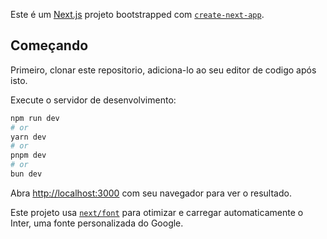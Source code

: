 Este é um [Next.js](https://nextjs.org/) projeto bootstrapped com [`create-next-app`](https://github.com/vercel/next.js/tree/canary/packages/create-next-app).

## Começando

Primeiro, clonar este repositorio, adiciona-lo ao seu editor de codigo após isto.

Execute o servidor de desenvolvimento:

```bash
npm run dev
# or
yarn dev
# or
pnpm dev
# or
bun dev
```

Abra [http://localhost:3000](http://localhost:3000) com seu navegador para ver o resultado.

Este projeto usa [`next/font`](https://nextjs.org/docs/basic-features/font-optimization) para otimizar e carregar automaticamente o Inter, uma fonte personalizada do Google.


